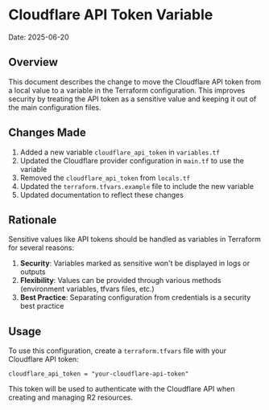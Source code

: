 # Cloudflare API Token Variable

Date: 2025-06-20

## Overview

This document describes the change to move the Cloudflare API token from a local value to a variable in the Terraform configuration. This improves security by treating the API token as a sensitive value and keeping it out of the main configuration files.

## Changes Made

1. Added a new variable `cloudflare_api_token` in `variables.tf`
2. Updated the Cloudflare provider configuration in `main.tf` to use the variable
3. Removed the `cloudflare_api_token` from `locals.tf`
4. Updated the `terraform.tfvars.example` file to include the new variable
5. Updated documentation to reflect these changes

## Rationale

Sensitive values like API tokens should be handled as variables in Terraform for several reasons:

1. **Security**: Variables marked as sensitive won't be displayed in logs or outputs
2. **Flexibility**: Values can be provided through various methods (environment variables, tfvars files, etc.)
3. **Best Practice**: Separating configuration from credentials is a security best practice

## Usage

To use this configuration, create a `terraform.tfvars` file with your Cloudflare API token:

```
cloudflare_api_token = "your-cloudflare-api-token"
```

This token will be used to authenticate with the Cloudflare API when creating and managing R2 resources.